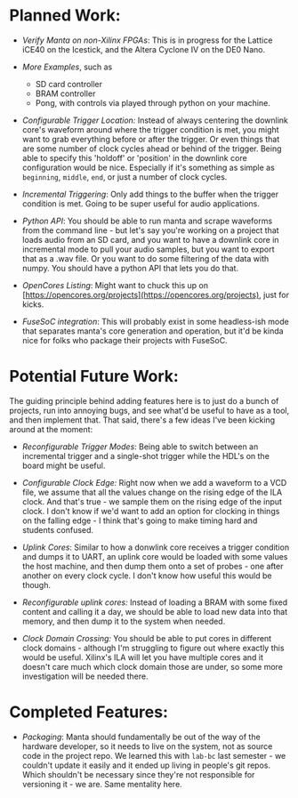 # Planned Work:

- _Verify Manta on non-Xilinx FPGAs_: This is in progress for the Lattice iCE40 on the Icestick, and the Altera Cyclone IV on the DE0 Nano.

- _More Examples_, such as
    - SD card controller
    - BRAM controller
    - Pong, with controls via played through python on your machine. 

- _Configurable Trigger Location:_ Instead of always centering the downlink core's waveform around where the trigger condition is met, you might want to grab everything before or after the trigger. Or even things that are some number of clock cycles ahead or behind of the trigger. Being able to specify this 'holdoff' or 'position' in the downlink core configuration would be nice. Especially if it's something as simple as `beginning`, `middle`, `end`, or just a number of clock cycles.

- _Incremental Triggering_: Only add things to the buffer when the trigger condition is met. Going to be super useful for audio applications.

- _Python API_: You should be able to run manta and scrape waveforms from the command line - but let's say you're working on a project that loads audio from an SD card, and you want to have a downlink core in incremental mode to pull your audio samples, but you want to export that as a .wav file. Or you want to do some filtering of the data with numpy. You should have a python API that lets you do that.

- _OpenCores Listing_: Might want to chuck this up on [https://opencores.org/projects](https://opencores.org/projects), just for kicks. 

- _FuseSoC integration_: This will probably exist in some headless-ish mode that separates manta's core generation and operation, but it'd be kinda nice for folks who package their projects with FuseSoC.

# Potential Future Work:

The guiding principle behind adding features here is to just do a bunch of projects, run into annoying bugs, and see what'd be useful to have as a tool, and then implement that. That said, there's a few ideas I've been kicking around at the moment:

* _Reconfigurable Trigger Modes_: Being able to switch between an incremental trigger and a single-shot trigger while the HDL's on the board might be useful. 

* _Configurable Clock Edge:_ Right now when we add a waveform to a VCD file, we assume that all the values change on the rising edge of the ILA clock. And that's true - we sample them on the rising edge of the input clock. I don't know if we'd want to add an option for clocking in things on the falling edge - I think that's going to make timing hard and students confused.

* _Uplink Cores_: Similar to how a donwlink core receives a trigger condition and dumps it to UART, an uplink core would be loaded with some values the host machine, and then dump them onto a set of probes - one after another on every clock cycle. I don't know how useful this would be though.

* _Reconfigurable uplink cores:_ Instead of loading a BRAM with some fixed content and calling it a day, we should be able to load new data into that memory, and then dump it to the system when needed.

* _Clock Domain Crossing:_ You should be able to put cores in different clock domains - although I'm struggling to figure out where exactly this would be useful. Xilinx's ILA will let you have multiple cores and it doesn't care much which 
clock domain those are under, so some more investigation will be needed there. 

# Completed Features:

* _Packaging_: Manta should fundamentally be out of the way of the hardware developer, so it needs to live on the system, not as source code in the project repo. We learned this with `lab-bc` last semester - we couldn't update it easily and it ended up living in people's git repos. Which shouldn't be necessary since they're not responsible for versioning it - we are. Same mentality here.